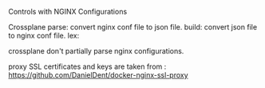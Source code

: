 Controls with NGINX Configurations

Crossplane
    parse: convert nginx conf file to json file.
    build: convert json file to nginx conf file.
    lex:    

crossplane don't partially parse nginx configurations. 

proxy SSL certificates and keys are taken from :
https://github.com/DanielDent/docker-nginx-ssl-proxy

    

